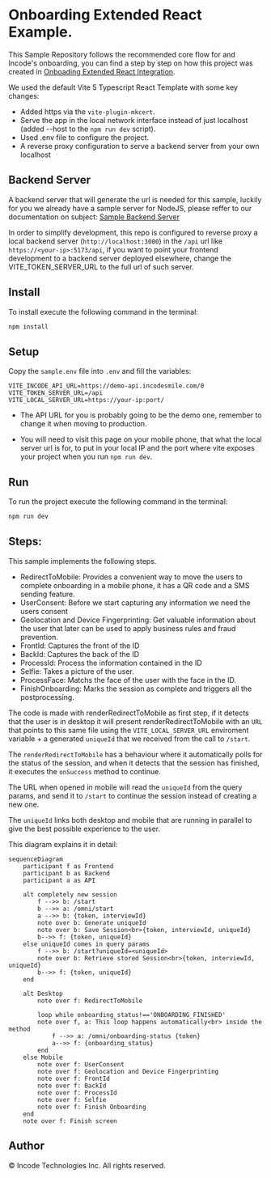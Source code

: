 # Onboarding Extended React Example.

This Sample Repository follows the recommended core flow for and Incode's onboarding, you can find a step by step on how this project was created in [Onboading Extended React Integration](https://developer.incode.com/docs/onboarding-extended-react).

We used the default Vite 5 Typescript React Template with some key changes:
* Added https via the `vite-plugin-mkcert`.
* Serve the app in the local network interface instead of just localhost (added --host to the `npm run dev` script).
* Used .env file to configure the project.
* A reverse proxy configuration to serve a backend server from your own localhost

## Backend Server
A backend server that will generate the url is needed for this sample,
luckily for you we already have a sample server for NodeJS, please reffer
to our documentation on subject: [Sample Backend Server](https://developer.incode.com/docs/code-samples-for-web-integrations#backend-sample-server)

In order to simplify development, this repo is configured to reverse
proxy a local backend server (`http://localhost:3000`) in the `/api`
url like `https://<your-ip>:5173/api`, if you want to point your
frontend development to a backend server deployed elsewhere, change
the VITE_TOKEN_SERVER_URL to the full url of such server.

## Install
To install execute the following command in the terminal:
```bash
npm install
```

## Setup
Copy the `sample.env` file into `.env` and fill the variables:

```env
VITE_INCODE_API_URL=https://demo-api.incodesmile.com/0
VITE_TOKEN_SERVER_URL=/api
VITE_LOCAL_SERVER_URL=https://your-ip:port/
```

* The API URL for you is probably going to be the demo one, remember to change it when moving to production.

* You will need to visit this page on your mobile phone, that what the local server url is for, to put in your local IP and the port where vite exposes your project when you run `npm run dev`.

## Run
To run the project execute the following command in the terminal:
```bash
npm run dev
```

## Steps:
This sample implements the following steps.
* RedirectToMobile: Provides a convenient way to move the users to complete onboarding in a mobile phone, it has a QR code and a SMS sending feature.
* UserConsent: Before we start capturing any information we need the users consent
* Geolocation and Device Fingerprinting: Get valuable information about the user that later can be used to apply business rules and fraud prevention.
* FrontId: Captures the front of the ID 
* BackId: Captures the back of the ID 
* ProcessId: Process the information contained in the ID
* Selfie: Takes a picture of the user.
* ProcessFace: Matchs the face of the user with the face in the ID.
* FinishOnboarding: Marks the session as complete and triggers all the postprocessing.

The code is made with renderRedirectToMobile as first step, if it detects that the user is in desktop it will
present renderRedirectToMobile with an `URL` that points to this same file using the `VITE_LOCAL_SERVER_URL`
enviroment variable + a generated `uniqueId` that we received from the call to `/start`.

The `renderRedirectToMobile` has a behaviour where it automatically polls for the status of the session, and
when it detects that the session has finished, it executes the `onSuccess` method to continue.

The URL when opened in mobile will read the `uniqueId` from the query params, and send it to `/start` to continue
the session instead of creating a new one.

The `uniqueId` links both desktop and mobile that are running in parallel to give the best possible experience to
the user.

This diagram explains it in detail:

```mermaid
sequenceDiagram
    participant f as Frontend
    participant b as Backend
    participant a as API
    
    alt completely new session
        f -->> b: /start
        b -->> a: /omni/start
        a -->> b: {token, interviewId}
        note over b: Generate uniqueId
        note over b: Save Session<br>{token, interviewId, uniqueId}
        b-->> f: {token, uniqueId}
    else uniqueId comes in query params
        f -->> b: /start?uniqueId=<uniqueId>
        note over b: Retrieve stored Session<br>{token, interviewId, uniqueId}
        b-->> f: {token, uniqueId}
    end

    alt Desktop
        note over f: RedirectToMobile
        
        loop while onboarding_status!=='ONBOARDING_FINISHED'
        note over f, a: This loop happens automatically<br> inside the method
            f -->> a: /omni/onboarding-status {token}
            a-->> f: {onboarding_status}
        end
    else Mobile
        note over f: UserConsent
        note over f: Geolocation and Device Fingerprinting
        note over f: FrontId
        note over f: BackId
        note over f: ProcessId
        note over f: Selfie
        note over f: Finish Onboarding
    end
    note over f: Finish screen
```

## Author

© Incode Technologies Inc. All rights reserved.